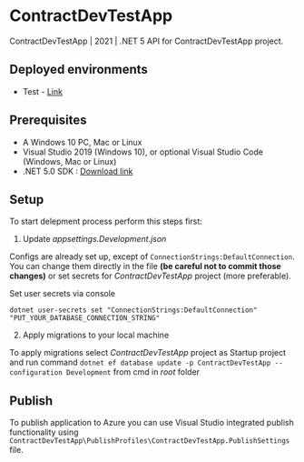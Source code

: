 # ContractDevTestApp

ContractDevTestApp | 2021 | .NET 5 API for ContractDevTestApp project.

## Deployed environments

- Test - [Link](https://contractdevtestapp.azurewebsites.net)

## Prerequisites

- A Windows 10 PC, Mac or Linux
- Visual Studio 2019 (Windows 10), or optional Visual Studio Code (Windows, Mac or Linux)
- .NET 5.0 SDK : [Download link](https://dotnet.microsoft.com/download)

## Setup

To start delepment process perform this steps first:

1. Update _appsettings.Development.json_

Configs are already set up, except of `ConnectionStrings:DefaultConnection`. You can change them directly in the file **(be careful not to commit those changes)** or set secrets for _ContractDevTestApp_ project (more preferable).

Set user secrets via console

```
dotnet user-secrets set "ConnectionStrings:DefaultConnection" "PUT_YOUR_DATABASE_CONNECTION_STRING"

```

2. Apply migrations to your local machine

To apply migrations select _ContractDevTestApp_ project as Startup project and run command `dotnet ef database update -p ContractDevTestApp --configuration Development` from cmd in _root_ folder

## Publish 
To publish application to Azure you can use Visual Studio integrated publish functionality using `ContractDevTestApp\PublishProfiles\ContractDevTestApp.PublishSettings` file.